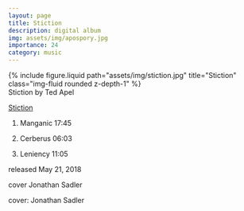 ```yaml
---
layout: page
title: Stiction
description: digital album
img: assets/img/apospory.jpg
importance: 24
category: music
---
```


<div class="row">
    <div class="col-sm mt-3 mt-md-0">
        {% include figure.liquid path="assets/img/stiction.jpg" title="Stiction" class="img-fluid rounded z-depth-1" %}
    </div>
</div>
<div class="caption">
    Stiction
by Ted Apel

</div>


[Stiction](https://tedapel.bandcamp.com/album/stiction)

	
1. Manganic 17:45

2. Cerberus 06:03

3. Leniency 11:05


released May 21, 2018

cover Jonathan Sadler

cover: Jonathan Sadler




